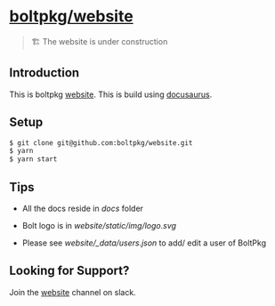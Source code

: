 # [boltpkg/website](http://boltpkg.com/)

> 🏗 The website is under construction

## Introduction

This is boltpkg [website](http://boltpkg.com/). This is build using [docusaurus](https://docusaurus.io/).

## Setup

```sh
$ git clone git@github.com:boltpkg/website.git
$ yarn
$ yarn start
```

## Tips

- All the docs reside in *docs* folder

- Bolt logo is in *website/static/img/logo.svg*

- Please see *website/_data/users.json* to add/ edit a user of BoltPkg

## Looking for Support?

Join the [website](https://boltpkg.slack.com/messages/) channel on slack.
